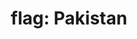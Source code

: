 ---
layout: smileys&emotion
title: "flag: Pakistan"
emoji: flag_pakistan
permalink: 🇵🇰.html
image: assets/img/3moji/flag_pakistan.png
---